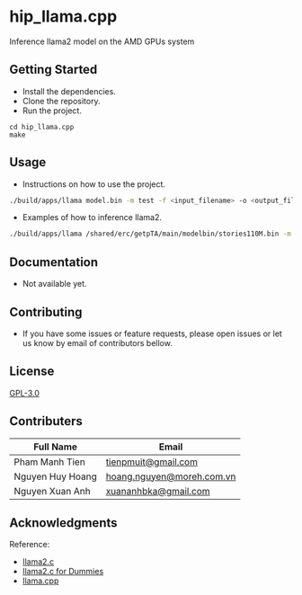 # hip_llama.cpp

Inference llama2 model on the AMD GPUs system

## Getting Started

- Install the dependencies.
- Clone the repository.
- Run the project.

```
cd hip_llama.cpp
make
```

## Usage

- Instructions on how to use the project.

```bash
./build/apps/llama model.bin -m test -f <input_filename> -o <output_filename>
```

- Examples of how to inference llama2.

```bash
./build/apps/llama /shared/erc/getpTA/main/modelbin/stories110M.bin -m test -f assets/in/gen_in_128.txt -o assets/out/gen_out_128.txt
```

## Documentation

- Not available yet.

## Contributing

- If you have some issues or feature requests, please open issues or let us know by email of contributors bellow.

## License

[GPL-3.0](https://www.gnu.org/licenses/gpl-3.0.html)

## Contributers

| Full Name        | Email                     |
| ---------------- | ------------------------- |
| Pham Manh Tien   | tienpmuit@gmail.com       |
| Nguyen Huy Hoang | hoang.nguyen@moreh.com.vn |
| Nguyen Xuan Anh  | xuananhbka@gmail.com      |

## Acknowledgments

Reference:

- [llama2.c](https://github.com/karpathy/llama2.c)
- [llama2.c for Dummies](https://github.com/RahulSChand/llama2.c-for-dummies?tab=readme-ov-file)
- [llama.cpp](https://github.com/ggerganov/llama.cpp)
